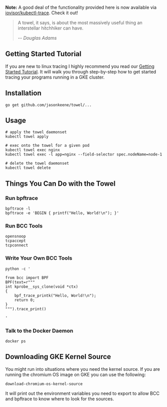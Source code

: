 
**Note:** A good deal of the functionality provided here is now available
via [iovisor/kubectl-trace](https://github.com/iovisor/kubectl-trace).
Check it out!

> A towel, it says, is about the most massively useful thing an interstellar
> hitchhiker can have.
>
> -- <cite>Douglas Adams</cite>

## Getting Started Tutorial

If you are new to linux tracing I highly recommend you read our [Getting
Started Tutorial]. It will walk you through step-by-step how to get started
tracing your programs running in a GKE cluster.

## Installation

```
go get github.com/jasonkeene/towel/...
```

## Usage

```
# apply the towel daemonset
kubectl towel apply

# exec onto the towel for a given pod
kubectl towel exec nginx
kubectl towel exec -l app=nginx --field-selector spec.nodeName=node-1

# delete the towel daemonset
kubectl towel delete
```

## Things You Can Do with the Towel

### Run bpftrace

```
bpftrace -l
bpftrace -e 'BEGIN { printf("Hello, World!\n"); }'
```

### Run BCC Tools

```
opensnoop
tcpaccept
tcpconnect
```

### Write Your Own BCC Tools

```
python -c '

from bcc import BPF
BPF(text=r"""
int kprobe__sys_clone(void *ctx)
{
    bpf_trace_printk("Hello, World!\n");
    return 0;
}
""").trace_print()

'
```

### Talk to the Docker Daemon

```
docker ps
```

## Downloading GKE Kernel Source

You might run into situations where you need the kernel source. If you are
running the chromium OS image on GKE you can use the following:

```
download-chromium-os-kernel-source
```

It will print out the environment variables you need to export to allow BCC
and bpftrace to know where to look for the sources.

[Getting Started Tutorial]: docs/tutorial.md
